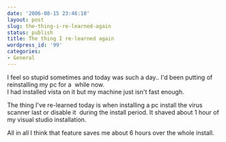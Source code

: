```yaml
---
date: '2006-08-15 23:46:10'
layout: post
slug: the-thing-i-re-learned-again
status: publish
title: The thing I re-learned again
wordpress_id: '99'
categories:
- General
---
```



		

I feel so stupid sometimes and today was such a day.. I'd been putting of reinstalling my pc for a  while now.   
I had installed vista on it but my machine just isn't fast enough.


		

The thing I've re-learned today is when installing a pc install the virus scanner last or disable it  during the install period. It shaved about 1 hour of my visual studio installation.


		

All in all I think that feature saves me about 6 hours over the whole install.



